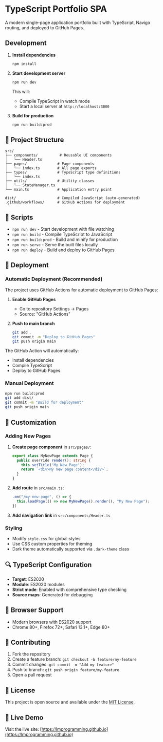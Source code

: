 # TypeScript Portfolio SPA

A modern single-page application portfolio built with TypeScript, Navigo routing, and deployed to GitHub Pages.

## Development

1. **Install dependencies**

   ```bash
   npm install
   ```

2. **Start development server**

   ```bash
   npm run dev
   ```

   This will:
   - Compile TypeScript in watch mode
   - Start a local server at `http://localhost:3000`

3. **Build for production**

   ```bash
   npm run build:prod
   ```

## 📁 Project Structure

```text
src/
├── components/          # Reusable UI components
│   └── Header.ts
├── pages/              # Page components
│   └── index.ts        # All page exports
├── types/              # TypeScript type definitions
│   └── index.ts
├── utils/              # Utility classes
│   └── StateManager.ts
└── main.ts             # Application entry point

dist/                   # Compiled JavaScript (auto-generated)
.github/workflows/      # GitHub Actions for deployment
```

## 🔧 Scripts

- `npm run dev` - Start development with file watching
- `npm run build` - Compile TypeScript to JavaScript
- `npm run build:prod` - Build and minify for production
- `npm run serve` - Serve the built files locally
- `npm run deploy` - Build and deploy to GitHub Pages

## 🚀 Deployment

### Automatic Deployment (Recommended)

The project uses GitHub Actions for automatic deployment to GitHub Pages:

1. **Enable GitHub Pages**
   - Go to repository Settings → Pages
   - Source: "GitHub Actions"

2. **Push to main branch**

   ```bash
   git add .
   git commit -m "Deploy to GitHub Pages"
   git push origin main
   ```

The GitHub Action will automatically:

- Install dependencies
- Compile TypeScript
- Deploy to GitHub Pages

### Manual Deployment

```bash
npm run build:prod
git add dist/
git commit -m "Build for deployment"
git push origin main
```

## 🎨 Customization

### Adding New Pages

1. **Create page component** in `src/pages/`:

   ```typescript
   export class MyNewPage extends Page {
     public override render(): string {
       this.setTitle('My New Page');
       return `<div>My new page content</div>`;
     }
   }
   ```

2. **Add route** in `src/main.ts`:

   ```typescript
   .on("/my-new-page", () => {
     this.loadPage(() => new MyNewPage().render(), "My New Page");
   })
   ```

3. **Add navigation link** in `src/components/Header.ts`

### Styling

- Modify `style.css` for global styles
- Use CSS custom properties for theming
- Dark theme automatically supported via `.dark-theme` class

## 🔍 TypeScript Configuration

- **Target**: ES2020
- **Module**: ES2020 modules
- **Strict mode**: Enabled with comprehensive type checking
- **Source maps**: Generated for debugging

## 📱 Browser Support

- Modern browsers with ES2020 support
- Chrome 80+, Firefox 72+, Safari 13.1+, Edge 80+

## 🤝 Contributing

1. Fork the repository
2. Create a feature branch: `git checkout -b feature/my-feature`
3. Commit changes: `git commit -m "Add my feature"`
4. Push to branch: `git push origin feature/my-feature`
5. Open a pull request

## 📄 License

This project is open source and available under the [MIT License](LICENSE).

## 🔗 Live Demo

Visit the live site: [https://lmprogramming.github.io](https://lmprogramming.github.io)
